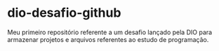 # dio-desafio-github
Meu primeiro repositório referente a um desafio lançado pela DIO para armazenar projetos e arquivos referentes ao estudo de programação.
